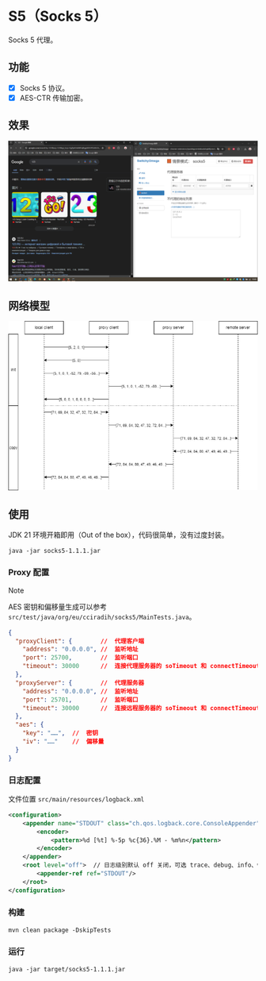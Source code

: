 # S5（Socks 5）

Socks 5 代理。

## 功能

- [x] Socks 5 协议。
- [x] AES-CTR 传输加密。

## 效果

![](https://github.com/cciradih/s5/blob/master/example.png)

## 网络模型

![](https://github.com/cciradih/s5/blob/master/model.jpg)

## 使用

JDK 21 环境开箱即用（Out of the box），代码很简单，没有过度封装。

```shell
java -jar socks5-1.1.1.jar
```

### Proxy 配置

> [!NOTE]
> AES 密钥和偏移量生成可以参考 `src/test/java/org/eu/cciradih/socks5/MainTests.java`。

```json
{
  "proxyClient": {        //  代理客户端
    "address": "0.0.0.0", //  监听地址
    "port": 25700,        //  监听端口
    "timeout": 30000      //  连接代理服务器的 soTimeout 和 connectTimeout 的超时时间（ms）
  },
  "proxyServer": {        //  代理服务器
    "address": "0.0.0.0", //  监听地址
    "port": 25701,        //  监听端口
    "timeout": 30000      //  连接远程服务器的 soTimeout 和 connectTimeout 的超时时间（ms）
  },
  "aes": {
    "key": "……",  //  密钥
    "iv": "……"    //  偏移量
  }
}
```

### 日志配置

文件位置 `src/main/resources/logback.xml`

```xml
<configuration>
    <appender name="STDOUT" class="ch.qos.logback.core.ConsoleAppender">
        <encoder>
            <pattern>%d [%t] %-5p %c{36}.%M - %m%n</pattern>
        </encoder>
    </appender>
    <root level="off">  // 日志级别默认 off 关闭，可选 trace、debug、info、warn、error、all、off。
        <appender-ref ref="STDOUT"/>
    </root>
</configuration>
```

### 构建

```shell
mvn clean package -DskipTests
```

### 运行

```shell
java -jar target/socks5-1.1.1.jar
```
